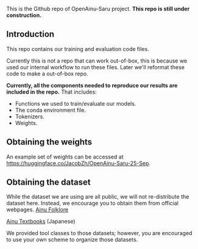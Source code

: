This is the Github repo of OpenAinu-Saru project.
**This repo is still under construction.**



## Introduction

This repo contains our training and evaluation code files.

Currently this is not a repo that can work out-of-box, this is because we used our internal workflow to run these files.
Later we'll reformat these code to make a out-of-box repo.

**Currently, all the components needed to reproduce our results are included in the repo.** That includes:

- Functions we used to train/evaluate our models.
- The conda environment file.
- Tokenizers.
- Weights. 



## Obtaining the weights

An example set of weights can be accessed at https://huggingface.co/JacobZh/OpenAinu-Saru-25-Sep.





## Obtaining the dataset

While the dataset we are using are all public, we will not re-distribute the dataset here.
Instead, we encourage you to obtain them from official webpages.
[Ainu Folklore](https://ainu.ninjal.ac.jp/folklore/en/)

[Ainu Textbooks](https://www.ff-ainu.or.jp/web/potal_site/details/post.html) (Japanese)

We provided tool classes to those datasets; however, you are encouraged to use your own scheme to organize those datasets.





